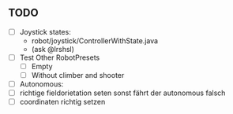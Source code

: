 
## TODO

- [ ] Joystick states:
    - robot/joystick/ControllerWithState.java
    - (ask @lrshsl)
- [ ] Test Other RobotPresets
    - [ ] Empty
    - [ ] Without climber and shooter
- [ ] Autonomous:
- [ ] richtige fieldorietation seten sonst fährt der autonomous falsch
- [ ] coordinaten richtig setzen
